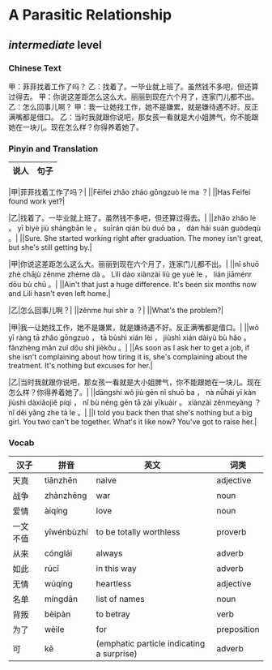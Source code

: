 # A Parasitic Relationship
## *intermediate* level

### Chinese Text
甲：菲菲找着工作了吗？
乙：找着了。一毕业就上班了。虽然钱不多吧，但还算过得去。
甲：你说这差距怎么这么大。丽丽到现在六个月了，连家门儿都不出。
乙：怎么回事儿啊？
甲：我一让她找工作，她不是嫌累，就是嫌待遇不好。反正满嘴都是借口。
乙：当时我就跟你说吧，那女孩一看就是大小姐脾气，你不能跟她在一块儿。现在怎么样？你得养着她了。

### Pinyin and Translation
|说人|句子|
|----|----|

|甲|菲菲找着工作了吗？|
||Fēifei zhǎo zháo gōngzuò le ma ？|
||Has Feifei found work yet?|

|乙|找着了。一毕业就上班了。虽然钱不多吧，但还算过得去。|
||zhǎo zháo le 。 yī bìyè jiù shàngbān le 。 suīrán qián bù duō ba ， dàn hái suàn guòdeqù 。|
||Sure. She started working right after graduation. The money isn't great, but she's still getting by.|

|甲|你说这差距怎么这么大。丽丽到现在六个月了，连家门儿都不出。|
||nǐ shuō zhè chājù zěnme zhème dà 。 Lìli dào xiànzài liù ge yuè le ， lián jiāménr dōu bù chū 。|
||Ain't that just a huge difference. It's been six months now and Lili hasn't even left home.|

|乙|怎么回事儿啊？|
||zěnme huí shìr a ？|
||What's the problem?|

|甲|我一让她找工作，她不是嫌累，就是嫌待遇不好。反正满嘴都是借口。|
||wǒ yī ràng tā zhǎo gōngzuò ， tā bùshì xián lèi ， jiùshì xián dàiyù bù hǎo 。 fǎnzhèng mǎn zuǐ dōu shì jièkǒu 。|
||As soon as I ask her to get a job, if she isn't complaining about how tiring it is, she's complaining about the treatment. It's nothing but excuses for her.|

|乙|当时我就跟你说吧，那女孩一看就是大小姐脾气，你不能跟她在一块儿。现在怎么样？你得养着她了。|
||dāngshí wǒ jiù gēn nǐ shuō ba ， nà nǚhái yī kàn jiùshì dàxiǎojiě píqì ， nǐ bù néng gēn tā zài yīkuàir 。 xiànzài zěnmeyàng ？ nǐ děi yǎng zhe tā le 。|
||I told you back then that she's nothing but a big girl. You two can't be together. What's it like now? You've got to raise her.|
### Vocab
|汉子|拼音|英文|词类|
|----|----|----|----|
|天真|tiānzhēn|naive|adjective|
|战争|zhànzhēng|war|noun|
|爱情|àiqíng|love|noun|
|一文不值|yīwénbùzhí|to be totally worthless|proverb|
|从来|cónglái|always|adverb|
|如此|rúcǐ|in this way|adverb|
|无情|wúqíng|heartless|adjective|
|名单|míngdān|list of names|noun|
|背叛|bèipàn|to betray|verb|
|为了|wèile|for|preposition|
|可|kě|(emphatic particle indicating a surprise)|adverb|